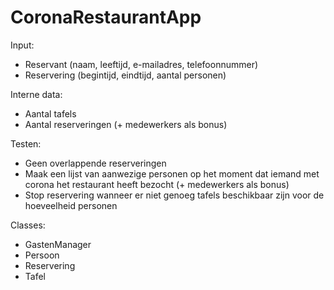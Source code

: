 # CoronaRestaurantApp

Input:
- Reservant (naam, leeftijd, e-mailadres, telefoonnummer)
- Reservering (begintijd, eindtijd, aantal personen)

Interne data:
- Aantal tafels
- Aantal reserveringen
(+ medewerkers als bonus)

Testen:
- Geen overlappende reserveringen
- Maak een lijst van aanwezige personen op het moment dat iemand met corona het restaurant heeft bezocht (+ medewerkers als bonus)
- Stop reservering wanneer er niet genoeg tafels beschikbaar zijn voor de hoeveelheid personen

Classes:
- GastenManager
- Persoon
- Reservering
- Tafel
